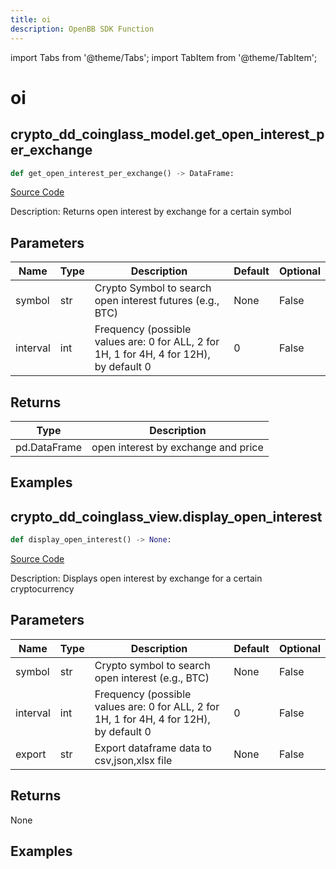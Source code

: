 ```yaml
---
title: oi
description: OpenBB SDK Function
---
```


import Tabs from '@theme/Tabs';
import TabItem from '@theme/TabItem';

# oi

<Tabs>
<TabItem value="model" label="Model" default>

## crypto_dd_coinglass_model.get_open_interest_per_exchange

```python title='openbb_terminal/decorators.py'
def get_open_interest_per_exchange() -> DataFrame:
```
[Source Code](https://github.com/OpenBB-finance/OpenBBTerminal/tree/main/openbb_terminal/decorators.py#L149)

Description: Returns open interest by exchange for a certain symbol

## Parameters

| Name | Type | Description | Default | Optional |
| ---- | ---- | ----------- | ------- | -------- |
| symbol | str | Crypto Symbol to search open interest futures (e.g., BTC) | None | False |
| interval | int | Frequency (possible values are: 0 for ALL, 2 for 1H, 1 for 4H, 4 for 12H), by default 0 | 0 | False |

## Returns

| Type | Description |
| ---- | ----------- |
| pd.DataFrame | open interest by exchange and price |

## Examples



</TabItem>
<TabItem value="view" label="View">

## crypto_dd_coinglass_view.display_open_interest

```python title='openbb_terminal/decorators.py'
def display_open_interest() -> None:
```
[Source Code](https://github.com/OpenBB-finance/OpenBBTerminal/tree/main/openbb_terminal/decorators.py#L57)

Description: Displays open interest by exchange for a certain cryptocurrency

## Parameters

| Name | Type | Description | Default | Optional |
| ---- | ---- | ----------- | ------- | -------- |
| symbol | str | Crypto symbol to search open interest (e.g., BTC) | None | False |
| interval | int | Frequency (possible values are: 0 for ALL, 2 for 1H, 1 for 4H, 4 for 12H), by default 0 | 0 | False |
| export | str | Export dataframe data to csv,json,xlsx file | None | False |

## Returns

None

## Examples



</TabItem>
</Tabs>